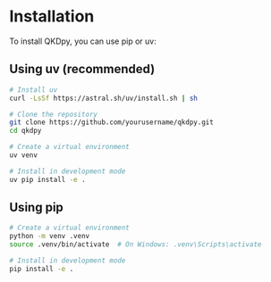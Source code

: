 # Installation

To install QKDpy, you can use pip or uv:

## Using uv (recommended)

```bash
# Install uv
curl -LsSf https://astral.sh/uv/install.sh | sh

# Clone the repository
git clone https://github.com/yourusername/qkdpy.git
cd qkdpy

# Create a virtual environment
uv venv

# Install in development mode
uv pip install -e .
```

## Using pip

```bash
# Create a virtual environment
python -m venv .venv
source .venv/bin/activate  # On Windows: .venv\Scripts\activate

# Install in development mode
pip install -e .
```
